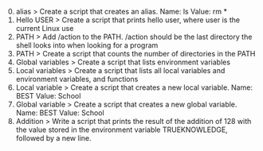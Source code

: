 0. alias > Create a script that creates an alias. Name: ls Value: rm *
1. Hello USER > Create a script that prints hello user, where user is the current Linux use
2. PATH  > Add /action to the PATH. /action should be the last directory the shell looks into when looking for a program
3. PATH > Create a script that counts the number of directories in the PATH
4. Global variables > Create a script that lists environment variables
5. Local variables > Create a script that lists all local variables and environment variables, and functions
6. Local variable > Create a script that creates a new local variable. Name: BEST Value: School
7. Global variable > Create a script that creates a new global variable. Name: BEST Value: School
8. Addition > Write a script that prints the result of the addition of 128 with the value stored in the environment variable TRUEKNOWLEDGE, followed by a new line.


